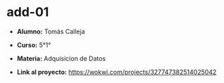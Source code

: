 # add-01

- **Alumno:** Tomás Calleja

- **Curso:** 5°1°

- **Materia:** Adquisicion de Datos

- **Link al proyecto:** https://wokwi.com/projects/327747382514025042
